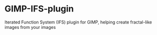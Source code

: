 # GIMP-IFS-plugin
Iterated Function System (IFS) plugin for GIMP, helping create fractal-like images from your images
